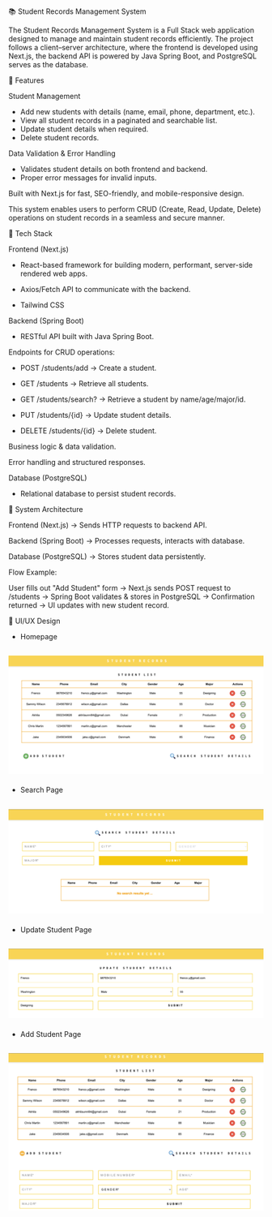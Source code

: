 📚 Student Records Management System

The Student Records Management System is a Full Stack web application designed to manage and maintain student records efficiently. The project follows a client–server architecture, where the frontend is developed using Next.js, the backend API is powered by Java Spring Boot, and PostgreSQL serves as the database.

🔹 Features

Student Management
 - Add new students with details (name, email, phone, department, etc.).
 - View all student records in a paginated and searchable list.
 - Update student details when required.
 - Delete student records.

Data Validation & Error Handling
 - Validates student details on both frontend and backend.
 - Proper error messages for invalid inputs.

Built with Next.js for fast, SEO-friendly, and mobile-responsive design.


This system enables users to perform CRUD (Create, Read, Update, Delete) operations on student records in a seamless and secure manner.


🔹 Tech Stack

Frontend (Next.js)

 - React-based framework for building modern, performant, server-side rendered web apps.

 - Axios/Fetch API to communicate with the backend.

 - Tailwind CSS

Backend (Spring Boot)

 - RESTful API built with Java Spring Boot.

Endpoints for CRUD operations:

 - POST /students/add → Create a student.

 - GET /students → Retrieve all students.

 - GET /students/search? → Retrieve a student by name/age/major/id.

 - PUT /students/{id} → Update student details.

 - DELETE /students/{id} → Delete student.

Business logic & data validation.

Error handling and structured responses.

Database (PostgreSQL)

 - Relational database to persist student records.

🔹 System Architecture

Frontend (Next.js) → Sends HTTP requests to backend API.

Backend (Spring Boot) → Processes requests, interacts with database.

Database (PostgreSQL) → Stores student data persistently.

Flow Example:

User fills out "Add Student" form → Next.js sends POST request to /students → Spring Boot validates & stores in PostgreSQL → Confirmation returned → UI updates with new student record.


🔹 UI/UX Design 

- Homepage
## ![alt text](https://github.com/kodevx/student-records/blob/main/public/screenshots/home.png?raw=true)

- Search Page
## ![alt text](https://github.com/kodevx/student-records/blob/main/public/screenshots/search_page.png?raw=true)

- Update Student Page
## ![alt text](https://github.com/kodevx/student-records/blob/main/public/screenshots/update_student.png?raw=true)

- Add Student Page
## ![alt text](https://github.com/kodevx/student-records/blob/main/public/screenshots/add_student.png?raw=true)

